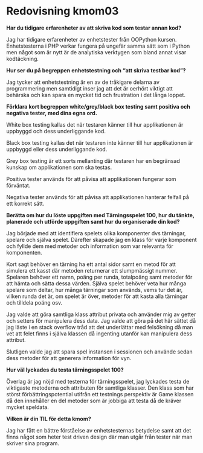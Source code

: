 ---
---
Redovisning kmom03
=========================

__Har du tidigare erfarenheter av att skriva kod som testar annan kod?__

Jag har tidigare erfarenheter av enhetstester från OOPython kursen. Enhetstesterna i PHP verkar fungera på ungefär samma sätt som i Python men något som är nytt är de analytiska verktygen som bland annat visar kodtäckning.

__Hur ser du på begreppen enhetstestning och “att skriva testbar kod”?__

Jag tycker att enhetstestning är en av de tråkigare delarna av programmering men samtidigt inser jag att det är oerhört viktigt att behärska och kan spara en mycket tid och frustration i det långa loppet.

__Förklara kort begreppen white/grey/black box testing samt positiva och negativa tester, med dina egna ord.__

White box testing kallas det när testaren känner till hur applikationen är uppbyggd och dess underliggande kod.

Black box testing kallas det när testaren inte känner till hur applikationen är uppbyggd eller dess underliggande kod.

Grey box testing är ett sorts mellanting där testaren har en begränsad kunskap om applikationen som ska testas.

Positiva tester används för att påvisa att applikationen fungerar som förväntat.

Negativa tester används för att påvisa att applikationen hanterar felfall på ett korrekt sätt.

__Berätta om hur du löste uppgiften med Tärningsspelet 100, hur du tänkte, planerade och utförde uppgiften samt hur du organiserade din kod?__

Jag började med att identifiera spelets olika komponenter dvs tärningar, spelare och själva spelet. Därefter skapade jag en klass för varje komponent och fyllde dem med metoder och information som var relevanta för komponenten.

Kort sagt behöver en tärning ha ett antal sidor samt en metod för att simulera ett kasst där metoden returnerar ett slumpmässigt nummer. Spelaren behöver ett namn, poäng per runda, totalpoäng samt metoder för att hämta och sätta dessa värden. Själva spelet behöver veta hur många spelare som deltar, hur många tärningar som används, vems tur det är, vilken runda det är, om spelet är över, metoder för att kasta alla tärningar och tilldela poäng osv.

Jag valde att göra samtliga klass attribut privata och använder mig av getter och setters för manipulera dess data. Jag valde att göra på det här sättet då jag läste i en stack overflow tråd att det underlättar med felsökning då man vet att felet finns i själva klassen då ingenting utanför kan manipulera dess attribut.

Slutligen valde jag att spara spel instansen i sessionen och använde sedan dess metoder för att generera information för vyn.

__Hur väl lyckades du testa tärningsspelet 100?__

Överlag är jag nöjd med testerna för tärningsspelet, jag lyckades testa de viktigaste metoderna och attributen för samtliga klasser. Den klass som har störst förbättringspotential utifrån ett testnings perspektiv är Game klassen då den innehåller en del metoder som är jobbiga att testa då de kräver mycket speldata.

__Vilken är din TIL för detta kmom?__

Jag har fått en bättre förståelse av enhetstesternas betydelse samt att det finns något som heter test driven design där man utgår från tester när man skriver sina program.


